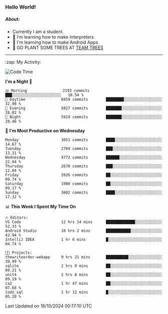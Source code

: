 ### Hello World!

##### About:
- Currently I am a student.
- 🌱 I’m learning how to make Interpreters
- 🌱 I'm learning how to make Android Apps
- 🌱 GO PLANT SOME TREES AT [TEAM TREES](https://teamtrees.org/)

---
  <summary>:zap: My Activity:</summary>
  
<!--START_SECTION:waka-->
![Code Time](http://img.shields.io/badge/Code%20Time-1%2C519%20hrs%203%20mins-blue)

**I'm a Night 🦉** 

```text
🌞 Morning                2193 commits        ███░░░░░░░░░░░░░░░░░░░░░░   10.54 % 
🌆 Daytime                6859 commits        ████████░░░░░░░░░░░░░░░░░   32.98 % 
🌃 Evening                5827 commits        ███████░░░░░░░░░░░░░░░░░░   28.02 % 
🌙 Night                  5919 commits        ███████░░░░░░░░░░░░░░░░░░   28.46 % 
```
📅 **I'm Most Productive on Wednesday** 

```text
Monday                   3051 commits        ████░░░░░░░░░░░░░░░░░░░░░   14.67 % 
Tuesday                  2769 commits        ███░░░░░░░░░░░░░░░░░░░░░░   13.31 % 
Wednesday                4772 commits        ██████░░░░░░░░░░░░░░░░░░░   22.94 % 
Thursday                 2670 commits        ███░░░░░░░░░░░░░░░░░░░░░░   12.84 % 
Friday                   2026 commits        ██░░░░░░░░░░░░░░░░░░░░░░░   09.74 % 
Saturday                 1908 commits        ██░░░░░░░░░░░░░░░░░░░░░░░   09.17 % 
Sunday                   3602 commits        ████░░░░░░░░░░░░░░░░░░░░░   17.32 % 
```


📊 **This Week I Spent My Time On** 

```text
🔥 Editors: 
VS Code                  12 hrs 14 mins      █████████████░░░░░░░░░░░░   52.33 % 
Android Studio           10 hrs 2 mins       ███████████░░░░░░░░░░░░░░   42.94 % 
IntelliJ IDEA            1 hr 6 mins         █░░░░░░░░░░░░░░░░░░░░░░░░   04.74 % 

🐱‍💻 Projects: 
thewriteorder-webapp     9 hrs 21 mins       ██████████░░░░░░░░░░░░░░░   39.99 % 
sqlite                   2 hrs 9 mins        ██░░░░░░░░░░░░░░░░░░░░░░░   09.21 % 
unit4                    2 hrs 8 mins        ██░░░░░░░░░░░░░░░░░░░░░░░   09.19 % 
ca2                      1 hr 47 mins        ██░░░░░░░░░░░░░░░░░░░░░░░   07.68 % 
todo_sql                 1 hr 12 mins        █░░░░░░░░░░░░░░░░░░░░░░░░   05.20 % 
```


 Last Updated on 16/10/2024 00:17:10 UTC
<!--END_SECTION:waka-->
